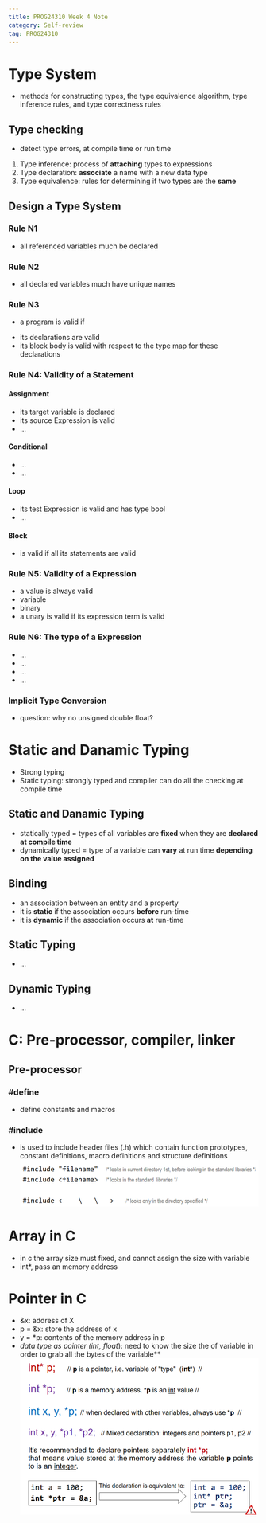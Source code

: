 ```yaml
---
title: PROG24310 Week 4 Note
category: Self-review
tag: PROG24310
---
```

# Type System
* methods for constructing types, the type equivalence algorithm, type inference rules, and type correctness rules
## Type checking
* detect type errors, at compile time or run time
1. Type inference: process of **attaching** types to expressions
2. Type declaration: **associate** a name with a new data type
3. Type equivalence: rules for determining if two types are the **same**
## Design a Type System
### Rule N1
* all referenced variables much be declared
### Rule N2
* all declared variables much have unique names
### Rule N3
* a program is valid if
- its declarations are valid
- its block body is valid with respect to the type map for these declarations
### Rule N4: Validity of a Statement
#### Assignment
* its target variable is declared
* its source Expression is valid
* ...
#### Conditional
* ...
* ...
#### Loop
* its test Expression is valid and has type bool
* ...
#### Block
* is valid if all its statements are valid
### Rule N5: Validity of a Expression
* a value is always valid
* variable
* binary
* a unary is valid if its expression term is valid
### Rule N6: The type of a Expression
* ...
* ...
* ...
* ...

### Implicit Type Conversion
* question: why no unsigned double float?

# Static and Danamic Typing
* Strong typing
* Static typing: strongly typed and compiler can do all the checking at compile time
## Static and Danamic Typing
* statically typed = types of all variables are __fixed__ when they are **declared at compile time**
* dynamically typed = type of a variable can __vary__ at run time **depending on the value assigned**
## Binding
* an association between an entity and a property
* it is **static** if the association occurs **before** run-time
* it is **dynamic** if the association occurs **at** run-time
## Static Typing
* ...
## Dynamic Typing
* ...

# C: Pre-processor, compiler, linker
## Pre-processor
### #define
* define constants and macros
### #include
* is used to include header files (.h) which contain function prototypes, constant definitions, macro definitions and structure definitions
![Example](/assets/images/post_images/prog24310-w4-1.png)

# Array in C
* in c the array size must fixed, and cannot assign the size with variable
* int*, pass an memory address

# Pointer in C
* &x: address of X
* p = &x: store the address of x
* y = *p: contents of the memory address in p
* **data type as pointer (int*, float*): need to know the size the of variable in order to grab all the bytes of the variable** 
![Example](/assets/images/post_images/prog24310-w4-2.png)